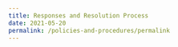```yaml
---
title: Responses and Resolution Process
date: 2021-05-20
permalink: /policies-and-procedures/permalink
---
```

